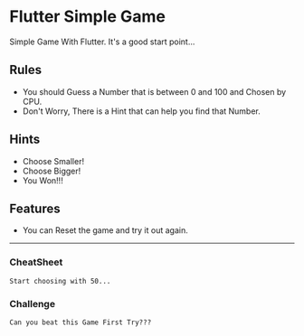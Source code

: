 # Flutter Simple Game

Simple Game With Flutter. It's a good start point...

## Rules

- You should Guess a Number that is between 0 and 100 and Chosen by CPU.
- Don't Worry, There is a Hint that can help you find that Number.


## Hints

- Choose Smaller!
- Choose Bigger!
- You Won!!!


## Features

- You can Reset the game and try it out again.



------------------------------------------------

### CheatSheet
```
Start choosing with 50...
```



### Challenge
```
Can you beat this Game First Try???
```




